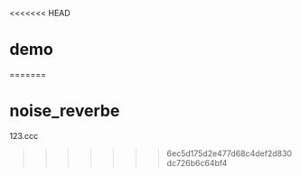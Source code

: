 <<<<<<< HEAD
# demo
=======
# noise_reverbe
123.ccc
>>>>>>> 6ec5d175d2e477d68c4def2d830dc726b6c64bf4
